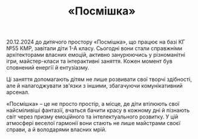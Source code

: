 ﻿---
title: «Посмішка»
---

20.12.2024 до дитячого простору «Посмішка», що працює на базі КГ №55 КМР, завітали діти 1-А класу. Сьогодні вони стали справжніми архітекторами власних емоцій, активно занурюючись у різноманітні ігри, майстер-класи та інтерактивні заняття. Кожен момент був сповнений енергії й ентузіазму.

Ці заняття допомагають дітям не лише розвивати свої творчі здібності, але й налагоджувати зв'язки з іншими, збагачуючи  комунікативний арсенал. 

«Посмішка» – це не просто простір, а місце, де діти втілюють свої найсміливіші фантазії, вчаться бачити красу в кожному дні й пізнають світ через призму емоційного та інтелектуального розвитку. У цій атмосфері веселої гармонії вони стають не лише майстрами своєї справи, а й володарями власних мрій.

<slideshow />